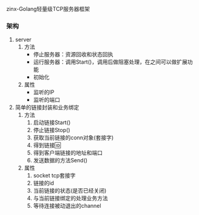 zinx-Golang轻量级TCP服务器框架


### 架构
1. server
   1. 方法
       - 停止服务器：资源回收和状态回执
       - 运行服务器：调用Start()，调用后做阻塞处理，在之间可以做扩展功能
       - 初始化
   2. 属性
       - 监听的IP
       - 监听的端口
2. 简单的链接封装和业务绑定
    1. 方法
       1. 启动链接Start()
       2. 停止链接Stop()
       3. 获取当前链接的conn对象(套接字)
       4. 得到链接🆔
       5. 得到客户端链接的地址和端口
       6. 发送数据的方法Send()
   2. 属性
       1. socket tcp套接字
       2. 链接的id
       3. 当前链接的状态(是否已经关闭)
       4. 与当前链接绑定的处理业务方法
       5. 等待连接被动退出的channel